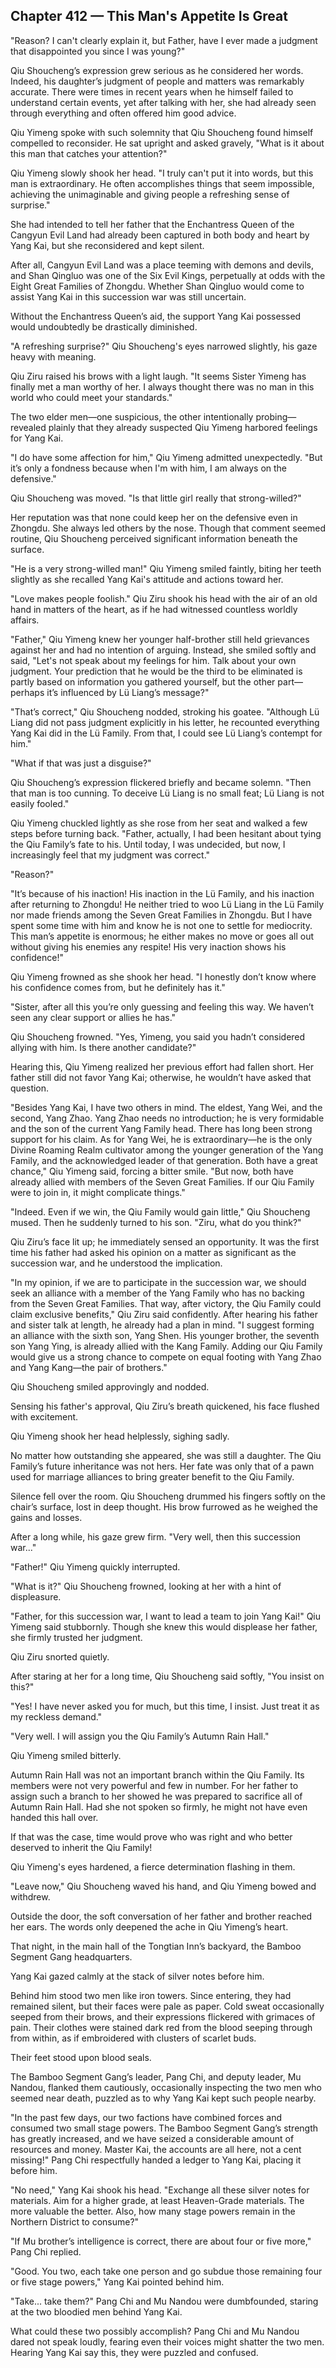 ## Chapter 412 — This Man's Appetite Is Great

"Reason? I can't clearly explain it, but Father, have I ever made a judgment that disappointed you since I was young?"

Qiu Shoucheng’s expression grew serious as he considered her words. Indeed, his daughter’s judgment of people and matters was remarkably accurate. There were times in recent years when he himself failed to understand certain events, yet after talking with her, she had already seen through everything and often offered him good advice.

Qiu Yimeng spoke with such solemnity that Qiu Shoucheng found himself compelled to reconsider. He sat upright and asked gravely, "What is it about this man that catches your attention?"

Qiu Yimeng slowly shook her head. "I truly can't put it into words, but this man is extraordinary. He often accomplishes things that seem impossible, achieving the unimaginable and giving people a refreshing sense of surprise."

She had intended to tell her father that the Enchantress Queen of the Cangyun Evil Land had already been captured in both body and heart by Yang Kai, but she reconsidered and kept silent.

After all, Cangyun Evil Land was a place teeming with demons and devils, and Shan Qingluo was one of the Six Evil Kings, perpetually at odds with the Eight Great Families of Zhongdu. Whether Shan Qingluo would come to assist Yang Kai in this succession war was still uncertain.

Without the Enchantress Queen’s aid, the support Yang Kai possessed would undoubtedly be drastically diminished.

"A refreshing surprise?" Qiu Shoucheng's eyes narrowed slightly, his gaze heavy with meaning.

Qiu Ziru raised his brows with a light laugh. "It seems Sister Yimeng has finally met a man worthy of her. I always thought there was no man in this world who could meet your standards."

The two elder men—one suspicious, the other intentionally probing—revealed plainly that they already suspected Qiu Yimeng harbored feelings for Yang Kai.

"I do have some affection for him," Qiu Yimeng admitted unexpectedly. "But it’s only a fondness because when I'm with him, I am always on the defensive."

Qiu Shoucheng was moved. "Is that little girl really that strong-willed?"

Her reputation was that none could keep her on the defensive even in Zhongdu. She always led others by the nose. Though that comment seemed routine, Qiu Shoucheng perceived significant information beneath the surface.

"He is a very strong-willed man!" Qiu Yimeng smiled faintly, biting her teeth slightly as she recalled Yang Kai's attitude and actions toward her.

"Love makes people foolish." Qiu Ziru shook his head with the air of an old hand in matters of the heart, as if he had witnessed countless worldly affairs.

"Father," Qiu Yimeng knew her younger half-brother still held grievances against her and had no intention of arguing. Instead, she smiled softly and said, "Let's not speak about my feelings for him. Talk about your own judgment. Your prediction that he would be the third to be eliminated is partly based on information you gathered yourself, but the other part—perhaps it’s influenced by Lü Liang’s message?"

"That’s correct," Qiu Shoucheng nodded, stroking his goatee. "Although Lü Liang did not pass judgment explicitly in his letter, he recounted everything Yang Kai did in the Lü Family. From that, I could see Lü Liang’s contempt for him."

"What if that was just a disguise?"

Qiu Shoucheng’s expression flickered briefly and became solemn. "Then that man is too cunning. To deceive Lü Liang is no small feat; Lü Liang is not easily fooled."

Qiu Yimeng chuckled lightly as she rose from her seat and walked a few steps before turning back. "Father, actually, I had been hesitant about tying the Qiu Family’s fate to his. Until today, I was undecided, but now, I increasingly feel that my judgment was correct."

"Reason?"

"It’s because of his inaction! His inaction in the Lü Family, and his inaction after returning to Zhongdu! He neither tried to woo Lü Liang in the Lü Family nor made friends among the Seven Great Families in Zhongdu. But I have spent some time with him and know he is not one to settle for mediocrity. This man’s appetite is enormous; he either makes no move or goes all out without giving his enemies any respite! His very inaction shows his confidence!"

Qiu Yimeng frowned as she shook her head. "I honestly don’t know where his confidence comes from, but he definitely has it."

"Sister, after all this you’re only guessing and feeling this way. We haven’t seen any clear support or allies he has."

Qiu Shoucheng frowned. "Yes, Yimeng, you said you hadn’t considered allying with him. Is there another candidate?"

Hearing this, Qiu Yimeng realized her previous effort had fallen short. Her father still did not favor Yang Kai; otherwise, he wouldn’t have asked that question.

"Besides Yang Kai, I have two others in mind. The eldest, Yang Wei, and the second, Yang Zhao. Yang Zhao needs no introduction; he is very formidable and the son of the current Yang Family head. There has long been strong support for his claim. As for Yang Wei, he is extraordinary—he is the only Divine Roaming Realm cultivator among the younger generation of the Yang Family, and the acknowledged leader of that generation. Both have a great chance," Qiu Yimeng said, forcing a bitter smile. "But now, both have already allied with members of the Seven Great Families. If our Qiu Family were to join in, it might complicate things."

"Indeed. Even if we win, the Qiu Family would gain little," Qiu Shoucheng mused. Then he suddenly turned to his son. "Ziru, what do you think?"

Qiu Ziru’s face lit up; he immediately sensed an opportunity. It was the first time his father had asked his opinion on a matter as significant as the succession war, and he understood the implication.

"In my opinion, if we are to participate in the succession war, we should seek an alliance with a member of the Yang Family who has no backing from the Seven Great Families. That way, after victory, the Qiu Family could claim exclusive benefits," Qiu Ziru said confidently. After hearing his father and sister talk at length, he already had a plan in mind. "I suggest forming an alliance with the sixth son, Yang Shen. His younger brother, the seventh son Yang Ying, is already allied with the Kang Family. Adding our Qiu Family would give us a strong chance to compete on equal footing with Yang Zhao and Yang Kang—the pair of brothers."

Qiu Shoucheng smiled approvingly and nodded.

Sensing his father's approval, Qiu Ziru’s breath quickened, his face flushed with excitement.

Qiu Yimeng shook her head helplessly, sighing sadly.

No matter how outstanding she appeared, she was still a daughter. The Qiu Family’s future inheritance was not hers. Her fate was only that of a pawn used for marriage alliances to bring greater benefit to the Qiu Family.

Silence fell over the room. Qiu Shoucheng drummed his fingers softly on the chair’s surface, lost in deep thought. His brow furrowed as he weighed the gains and losses.

After a long while, his gaze grew firm. "Very well, then this succession war..."

"Father!" Qiu Yimeng quickly interrupted.

"What is it?" Qiu Shoucheng frowned, looking at her with a hint of displeasure.

"Father, for this succession war, I want to lead a team to join Yang Kai!" Qiu Yimeng said stubbornly. Though she knew this would displease her father, she firmly trusted her judgment.

Qiu Ziru snorted quietly.

After staring at her for a long time, Qiu Shoucheng said softly, "You insist on this?"

"Yes! I have never asked you for much, but this time, I insist. Just treat it as my reckless demand."

"Very well. I will assign you the Qiu Family’s Autumn Rain Hall."

Qiu Yimeng smiled bitterly. 

Autumn Rain Hall was not an important branch within the Qiu Family. Its members were not very powerful and few in number. For her father to assign such a branch to her showed he was prepared to sacrifice all of Autumn Rain Hall. Had she not spoken so firmly, he might not have even handed this hall over.

If that was the case, time would prove who was right and who better deserved to inherit the Qiu Family!

Qiu Yimeng's eyes hardened, a fierce determination flashing in them.

"Leave now," Qiu Shoucheng waved his hand, and Qiu Yimeng bowed and withdrew.

Outside the door, the soft conversation of her father and brother reached her ears. The words only deepened the ache in Qiu Yimeng’s heart.

That night, in the main hall of the Tongtian Inn’s backyard, the Bamboo Segment Gang headquarters.

Yang Kai gazed calmly at the stack of silver notes before him.

Behind him stood two men like iron towers. Since entering, they had remained silent, but their faces were pale as paper. Cold sweat occasionally seeped from their brows, and their expressions flickered with grimaces of pain. Their clothes were stained dark red from the blood seeping through from within, as if embroidered with clusters of scarlet buds.

Their feet stood upon blood seals.

The Bamboo Segment Gang’s leader, Pang Chi, and deputy leader, Mu Nandou, flanked them cautiously, occasionally inspecting the two men who seemed near death, puzzled as to why Yang Kai kept such people nearby.

"In the past few days, our two factions have combined forces and consumed two small stage powers. The Bamboo Segment Gang’s strength has greatly increased, and we have seized a considerable amount of resources and money. Master Kai, the accounts are all here, not a cent missing!" Pang Chi respectfully handed a ledger to Yang Kai, placing it before him.

"No need," Yang Kai shook his head. "Exchange all these silver notes for materials. Aim for a higher grade, at least Heaven-Grade materials. The more valuable the better. Also, how many stage powers remain in the Northern District to consume?"

"If Mu brother’s intelligence is correct, there are about four or five more," Pang Chi replied.

"Good. You two, each take one person and go subdue those remaining four or five stage powers," Yang Kai pointed behind him.

"Take... take them?" Pang Chi and Mu Nandou were dumbfounded, staring at the two bloodied men behind Yang Kai.

What could these two possibly accomplish? Pang Chi and Mu Nandou dared not speak loudly, fearing even their voices might shatter the two men. Hearing Yang Kai say this, they were puzzled and confused.